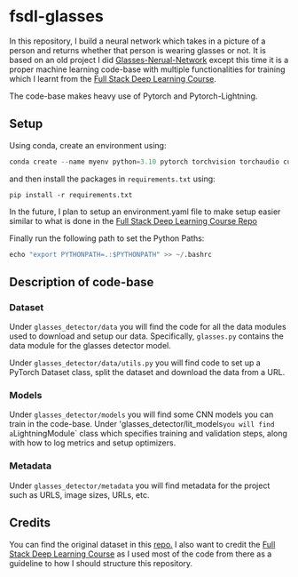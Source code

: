 # fsdl-glasses

In this repository, I build a neural network which takes in a picture of a person and returns whether that person is wearing glasses or not.
It is based on an old project I did [Glasses-Nerual-Network](https://github.com/shahzebbb/Glasses-Neural-Network) except this time it is a proper machine learning code-base with multiple functionalities for training which I learnt from the [Full Stack Deep Learning Course](https://fullstackdeeplearning.com/course/2022/).

The code-base makes heavy use of Pytorch and Pytorch-Lightning.

## Setup

Using conda, create an environment using:

```py
conda create --name myenv python=3.10 pytorch torchvision torchaudio cudatoolkit=11.8 -c pytorch -c nvidia
```
and then install the packages in `requirements.txt` using:
```
pip install -r requirements.txt
```

In the future, I plan to setup an environment.yaml file to make setup easier similar to what is done in the [Full Stack Deep Learning Course Repo](https://github.com/the-full-stack/fsdl-text-recognizer-2022-labs/tree/main/setup)

Finally run the following path to set the Python Paths:

```py
echo "export PYTHONPATH=.:$PYTHONPATH" >> ~/.bashrc
```

## Description of code-base

### Dataset

Under `glasses_detector/data` you will find the code for all the data modules used to download and setup our data. Specifically, `glasses.py` contains the data module for the glasses detector model.

Under `glasses_detector/data/utils.py` you will find code to set up a PyTorch Dataset class, split the dataset and download the data from a URL.

### Models

Under `glasses_detector/models` you will find some CNN models you can train in the code-base.
Under 'glasses_detector/lit_models` you will find a `LightningModule` class which specifies training and validation steps, along with how to log metrics and setup optimizers.

### Metadata

Under `glasses_detector/metadata` you will find metadata for the project such as URLS, image sizes, URLs, etc.

## Credits

You can find the original dataset in this [repo.](https://github.com/cleardusk/MeGlass)
I also want to credit the [Full Stack Deep Learning Course](https://fullstackdeeplearning.com/course/2022/) as I used most of the code from there as a guideline to how I should structure this repository.
